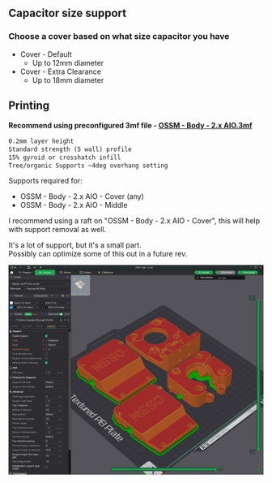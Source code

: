 ## Capacitor size support  
### Choose a cover based on what size capacitor you have
- Cover - Default
  - Up to 12mm diameter
- Cover - Extra Clearance
  - Up to 18mm diameter

## Printing

**Recommend using preconfigured 3mf file - [OSSM - Body - 2.x AIO.3mf](OSSM%20-%20Body%20-%202.x%20AIO.3mf)**

    0.2mm layer height
    Standard strength (5 wall) profile
    15% gyroid or crosshatch infill
    Tree/organic Supports ~4deg overhang setting
  
Supports required for:
  - OSSM - Body - 2.x AIO - Cover (any)
  - OSSM - Body - 2.x AIO - Middle

I recommend using a raft on "OSSM - Body - 2.x AIO - Cover", this will help with support removal as well.

It's a lot of support, but it's a small part.  
Possibly can optimize some of this out in a future rev.  

![](../Images/Print/Print.png)  
